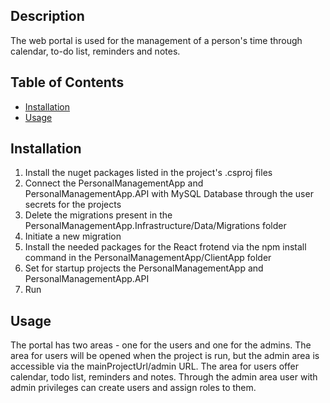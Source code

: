 
## Description

The web portal is used for the management of a person's time through calendar, to-do list, reminders and notes. 

## Table of Contents

- [Installation](#installation)
- [Usage](#usage)

## Installation

1) Install the nuget packages listed in the project's .csproj files
2) Connect the PersonalManagementApp and PersonalManagementApp.API with MySQL Database through the user secrets for the projects
3) Delete the migrations present in the PersonalManagementApp.Infrastructure/Data/Migrations folder
4) Initiate a new migration
5) Install the needed packages for the React frotend via the npm install command in the PersonalManagementApp/ClientApp folder
6) Set for startup projects the PersonalManagementApp and PersonalManagementApp.API
7) Run

## Usage

The portal has two areas - one for the users and one for the admins. The area for users will be opened when the project is run, but the admin area is accessible via the mainProjectUrl/admin URL. The area for users offer calendar, todo list, reminders and notes. Through the admin area user with admin privileges can create users and assign roles to them.
